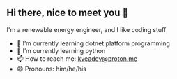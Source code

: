 ## Hi there, nice to meet you 👋

I'm a renewable energy engineer, and I like coding stuff


- 🔭 I’m currently learning dotnet platform programming
- 🌱 I’m currently learning python
- 📫 How to reach me: kveadev@proton.me
- 😄 Pronouns: him/he/his
